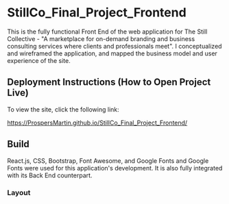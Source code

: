 # StillCo_Final_Project_Frontend
This is the fully functional Front End of the web application for The Still Collective - "A marketplace for on-demand branding and business consulting services where clients and professionals meet". I conceptualized and wireframed the application, and mapped the business model and user experience of the site.

## Deployment Instructions (How to Open Project Live)
To view the site, click the following link:

https://ProspersMartin.github.io/StillCo_Final_Project_Frontend/

## Build
  React.js, CSS, Bootstrap, Font Awesome, and Google Fonts and Google Fonts were used for this application's development. It is also fully integrated with its Back End counterpart.
  
### Layout
